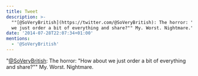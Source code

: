 ```yaml
---
title: Tweet
description: >-
  ""[@SoVeryBritish](https://twitter.com/@SoVeryBritish): The horror: "How about
  we just order a bit of everything and share?"" My. Worst. Nightmare."
date: '2014-07-28T22:07:34+01:00'
mentions:
  - '@SoVeryBritish'
---
```

"[@SoVeryBritish](https://twitter.com/@SoVeryBritish): The horror: "How about we just order a bit of everything and share?"" My. Worst. Nightmare.
